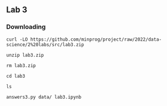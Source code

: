 ## Lab 3

### Downloading

`curl -LO https://github.com/minprog/project/raw/2022/data-science/2%20labs/src/lab3.zip`

`unzip lab3.zip`

`rm lab3.zip`

`cd lab3`

`ls`

`answers3.py data/ lab3.ipynb`
